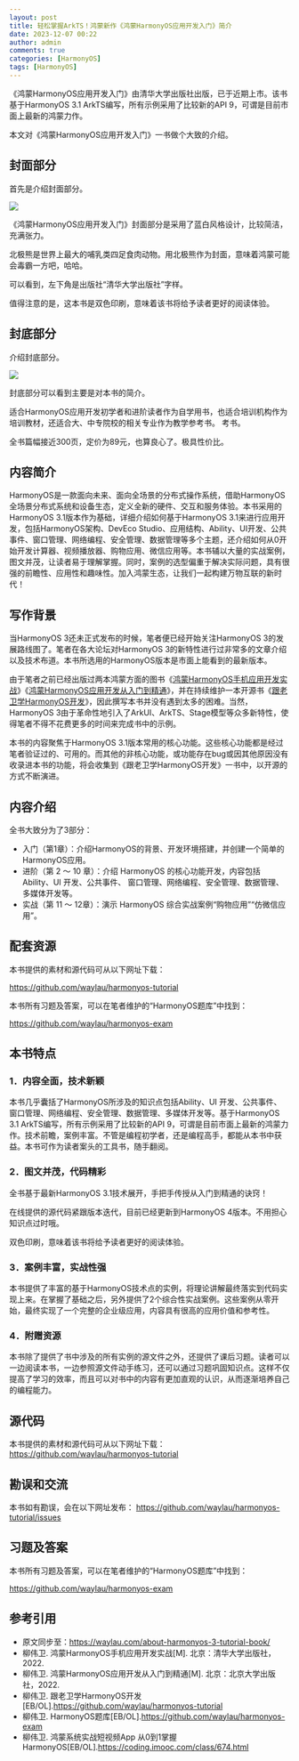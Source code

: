 ```yaml
---
layout: post
title: 轻松掌握ArkTS！鸿蒙新作《鸿蒙HarmonyOS应用开发入门》简介
date: 2023-12-07 00:22
author: admin
comments: true
categories: [HarmonyOS]
tags: [HarmonyOS]
---
```



《鸿蒙HarmonyOS应用开发入门》由清华大学出版社出版，已于近期上市。该书基于HarmonyOS 3.1 ArkTS编写，所有示例采用了比较新的API 9，可谓是目前市面上最新的鸿蒙力作。

本文对《鸿蒙HarmonyOS应用开发入门》一书做个大致的介绍。

<!-- more -->


## 封面部分

首先是介绍封面部分。

![](../images/post/20231207-harmonyos-01.png)


《鸿蒙HarmonyOS应用开发入门》封面部分是采用了蓝白风格设计，比较简洁，充满张力。

北极熊是世界上最大的哺乳类四足食肉动物。用北极熊作为封面，意味着鸿蒙可能会毒霸一方吧，哈哈。


可以看到，左下角是出版社“清华大学出版社”字样。


值得注意的是，这本书是双色印刷，意味着该书将给予读者更好的阅读体验。


## 封底部分

介绍封底部分。


![](../images/post/20231207-harmonyos-01.png)


封底部分可以看到主要是对本书的简介。

适合HarmonyOS应用开发初学者和进阶读者作为自学用书，也适合培训机构作为培训教材，还适合大、中专院校的相关专业作为教学参考书。
考书。

全书篇幅接近300页，定价为89元，也算良心了。极具性价比。






## 内容简介


HarmonyOS是一款面向未来、面向全场景的分布式操作系统，借助HarmonyOS全场景分布式系统和设备生态，定义全新的硬件、交互和服务体验。本书采用的HarmonyOS 3.1版本作为基础，详细介绍如何基于HarmonyOS 3.1来进行应用开发，包括HarmonyOS架构、DevEco Studio、应用结构、Ability、UI开发、公共事件、窗口管理、网络编程、安全管理、数据管理等多个主题，还介绍如何从0开始开发计算器、视频播放器、购物应用、微信应用等。本书辅以大量的实战案例，图文并茂，让读者易于理解掌握。同时，案例的选型偏重于解决实际问题，具有很强的前瞻性、应用性和趣味性。加入鸿蒙生态，让我们一起构建万物互联的新时代！



## 写作背景



当HarmonyOS 3还未正式发布的时候，笔者便已经开始关注HarmonyOS 3的发展路线图了。笔者在各大论坛对HarmonyOS 3的新特性进行过非常多的文章介绍以及技术布道。本书所选用的HarmonyOS版本是市面上能看到的最新版本。

由于笔者之前已经出版过两本鸿蒙方面的图书《[鸿蒙HarmonyOS手机应用开发实战](https://waylau.com/about-harmonyos-mobile-application-development-book/)》《[鸿蒙HarmonyOS应用开发从入门到精通](https://waylau.com/about-harmonyos-application-development-from-zero-to-hero-book/)》，并在持续维护一本开源书《[跟老卫学HarmonyOS开发](https://github.com/waylau/harmonyos-tutorial)》，因此撰写本书并没有遇到太多的困难。当然，HarmonyOS 3由于革命性地引入了ArkUI、ArkTS、Stage模型等众多新特性，使得笔者不得不花费更多的时间来完成书中的示例。

本书的内容聚焦于HarmonyOS 3.1版本常用的核心功能。这些核心功能都是经过笔者验证过的、可用的。而其他的非核心功能，或功能存在bug或因其他原因没有收录进本书的功能，将会收集到《跟老卫学HarmonyOS开发》一书中，以开源的方式不断演进。


## 内容介绍


全书大致分为了3部分：

* 入门（第1章）：介绍HarmonyOS的背景、开发环境搭建，并创建一个简单的HarmonyOS应用。
* 进阶（第 2 ～ 10 章）：介绍 HarmonyOS 的核心功能开发，内容包括 Ability、UI 开发、公共事件、 窗口管理、网络编程、安全管理、数据管理、多媒体开发等。
* 实战（第 11 ～ 12章）：演示 HarmonyOS 综合实战案例“购物应用”“仿微信应用”。



## 配套资源

本书提供的素材和源代码可从以下网址下载：

<https://github.com/waylau/harmonyos-tutorial>

本书所有习题及答案，可以在笔者维护的“HarmonyOS题库”中找到：

<https://github.com/waylau/harmonyos-exam>





## 本书特点


### 1．内容全面，技术新颖

本书几乎囊括了HarmonyOS所涉及的知识点包括Ability、UI 开发、公共事件、 窗口管理、网络编程、安全管理、数据管理、多媒体开发等。基于HarmonyOS 3.1 ArkTS编写，所有示例采用了比较新的API 9，可谓是目前市面上最新的鸿蒙力作。技术前瞻，案例丰富。不管是编程初学者，还是编程高手，都能从本书中获益。本书可作为读者案头的工具书，随手翻阅。

### 2．图文并茂，代码精彩

全书基于最新HarmonyOS 3.1技术展开，手把手传授从入门到精通的诀窍！

在线提供的源代码紧跟版本迭代，目前已经更新到HarmonyOS 4版本。不用担心知识点过时哦。

双色印刷，意味着该书将给予读者更好的阅读体验。

### 3．案例丰富，实战性强

本书提供了丰富的基于HarmonyOS技术点的实例，将理论讲解最终落实到代码实现上来。在掌握了基础之后，另外提供了2个综合性实战案例。这些案例从零开始，最终实现了一个完整的企业级应用，内容具有很高的应用价值和参考性。

### 4．附赠资源

本书除了提供了书中涉及的所有实例的源文件之外，还提供了课后习题。读者可以一边阅读本书，一边参照源文件动手练习，还可以通过习题巩固知识点。这样不仅提高了学习的效率，而且可以对书中的内容有更加直观的认识，从而逐渐培养自己的编程能力。




## 源代码

本书提供的素材和源代码可从以下网址下载：
https://github.com/waylau/harmonyos-tutorial

## 勘误和交流

本书如有勘误，会在以下网址发布：
https://github.com/waylau/harmonyos-tutorial/issues


## 习题及答案

本书所有习题及答案，可以在笔者维护的“HarmonyOS题库”中找到：

<https://github.com/waylau/harmonyos-exam>



## 参考引用

* 原文同步至：<https://waylau.com/about-harmonyos-3-tutorial-book/>
* 柳伟卫. 鸿蒙HarmonyOS手机应用开发实战[M]. 北京：清华大学出版社，2022.
* 柳伟卫. 鸿蒙HarmonyOS应用开发从入门到精通[M]. 北京：北京大学出版社，2022.
* 柳伟卫. 跟老卫学HarmonyOS开发[EB/OL].<https://github.com/waylau/harmonyos-tutorial>
* 柳伟卫. HarmonyOS题库[EB/OL].<https://github.com/waylau/harmonyos-exam>
* 柳伟卫. 鸿蒙系统实战短视频App 从0到1掌握HarmonyOS[EB/OL].<https://coding.imooc.com/class/674.html>